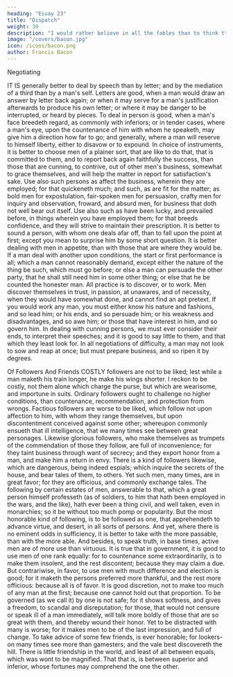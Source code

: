 ```yaml
---
heading: "Essay 23"
title: "Dispatch"
weight: 30
description: "I would rather believe in all the fables than to think tthat this universal frame is without a mind"
image: "/covers/bacon.jpg"
icon: /icons/bacon.png
author: Francis Bacon
---
```



Negotiating


IT IS generally better to deal by speech than by letter; and by the mediation of a third than by a man's self. Letters are good, when a man would draw an answer by letter back again; or when it may serve for a man's justification afterwards to produce his own letter; or where it may be danger to be interrupted, or heard by pieces. To deal in person is good, when a man's face breedeth regard, as commonly with inferiors; or in tender cases, where a man's eye, upon the countenance of him with whom he speaketh, may give him a direction how far to go; and generally, where a man will reserve to himself liberty, either to disavow or to expound. In choice of instruments, it is better to choose men of a plainer sort, that are like to do that, that is committed to them, and to report back again faithfully the success, than those that are cunning, to contrive, out of other men's business, somewhat to grace themselves, and will help the matter in report for satisfaction's sake. Use also such persons as affect the business, wherein they are employed; for that quickeneth much; and such, as are fit for the matter; as bold men for expostulation, fair-spoken men for persuasion, crafty men for inquiry and observation, froward, and absurd men, for business that doth not well bear out itself. Use also such as have been lucky, and prevailed before, in things wherein you have employed them; for that breeds confidence, and they will strive to maintain their prescription. It is better to sound a person, with whom one deals afar off, than to fall upon the point at first; except you mean to surprise him by some short question. It is better dealing with men in appetite, than with those that are where they would be. If a man deal with another upon conditions, the start or first performance is all; which a man cannot reasonably demand, except either the nature of the thing be such, which must go before; or else a man can persuade the other party, that he shall still need him in some other thing; or else that he be counted the honester man. All practice is to discover, or to work. Men discover themselves in trust, in passion, at unawares, and of necessity, when they would have somewhat done, and cannot find an apt pretext. If you would work any man, you must either know his nature and fashions, and so lead him; or his ends, and so persuade him; or his weakness and disadvantages, and so awe him; or those that have interest in him, and so govern him. In dealing with cunning persons, we must ever consider their ends, to interpret their speeches; and it is good to say little to them, and that which they least look for. In all negotiations of difficulty, a man may not look to sow and reap at once; but must prepare business, and so ripen it by degrees.


Of Followers And Friends
COSTLY followers are not to be liked; lest while a man maketh his train longer, he make his wings shorter. I reckon to be costly, not them alone which charge the purse, but which are wearisome, and importune in suits. Ordinary followers ought to challenge no higher conditions, than countenance, recommendation, and protection from wrongs. Factious followers are worse to be liked, which follow not upon affection to him, with whom they range themselves, but upon discontentment conceived against some other; whereupon commonly ensueth that ill intelligence, that we many times see between great personages. Likewise glorious followers, who make themselves as trumpets of the commendation of those they follow, are full of inconvenience; for they taint business through want of secrecy; and they export honor from a man, and make him a return in envy. There is a kind of followers likewise, which are dangerous, being indeed espials; which inquire the secrets of the house, and bear tales of them, to others. Yet such men, many times, are in great favor; for they are officious, and commonly exchange tales. The following by certain estates of men, answerable to that, which a great person himself professeth (as of soldiers, to him that hath been employed in the wars, and the like), hath ever been a thing civil, and well taken, even in monarchies; so it be without too much pomp or popularity. But the most honorable kind of following, is to be followed as one, that apprehendeth to advance virtue, and desert, in all sorts of persons. And yet, where there is no eminent odds in sufficiency, it is better to take with the more passable, than with the more able. And besides, to speak truth, in base times, active men are of more use than virtuous. It is true that in government, it is good to use men of one rank equally: for to countenance some extraordinarily, is to make them insolent, and the rest discontent; because they may claim a due. But contrariwise, in favor, to use men with much difference and election is good; for it maketh the persons preferred more thankful, and the rest more officious: because all is of favor. It is good discretion, not to make too much of any man at the first; because one cannot hold out that proportion. To be governed (as we call it) by one is not safe; for it shows softness, and gives a freedom, to scandal and disreputation; for those, that would not censure or speak ill of a man immediately, will talk more boldly of those that are so great with them, and thereby wound their honor. Yet to be distracted with many is worse; for it makes men to be of the last impression, and full of change. To take advice of some few friends, is ever honorable; for lookers-on many times see more than gamesters; and the vale best discovereth the hill. There is little friendship in the world, and least of all between equals, which was wont to be magnified. That that is, is between superior and inferior, whose fortunes may comprehend the one the other.






